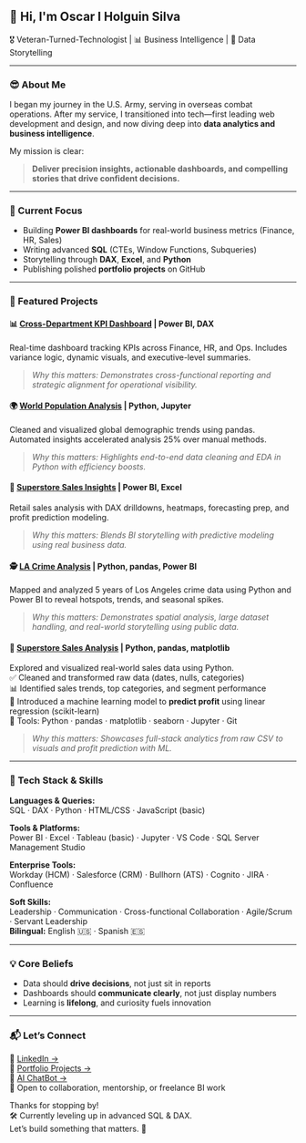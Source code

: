 ## 👋 Hi, I'm Oscar I Holguin Silva  
🎖 Veteran-Turned-Technologist | 📊 Business Intelligence | 🧠 Data Storytelling

---

### 😎 About Me

I began my journey in the U.S. Army, serving in overseas combat operations. After my service, I transitioned into tech—first leading web development and design, and now diving deep into **data analytics and business intelligence**.  

My mission is clear:  
> **Deliver precision insights, actionable dashboards, and compelling stories that drive confident decisions.**

---

### 🚀 Current Focus
- Building **Power BI dashboards** for real-world business metrics (Finance, HR, Sales)
- Writing advanced **SQL** (CTEs, Window Functions, Subqueries)
- Storytelling through **DAX**, **Excel**, and **Python**
- Publishing polished **portfolio projects** on GitHub

---

### 📂 Featured Projects

#### 📊 [Cross-Department KPI Dashboard](https://github.com/Sophos333/cross-department-kpi-dashboard) | Power BI, DAX  
Real-time dashboard tracking KPIs across Finance, HR, and Ops. Includes variance logic, dynamic visuals, and executive-level summaries.  
> *Why this matters: Demonstrates cross-functional reporting and strategic alignment for operational visibility.*

#### 🌍 [World Population Analysis](https://github.com/Sophos333/world-population-analysis) | Python, Jupyter  
Cleaned and visualized global demographic trends using pandas. Automated insights accelerated analysis 25% over manual methods.  
> *Why this matters: Highlights end-to-end data cleaning and EDA in Python with efficiency boosts.*

#### 🧠 [Superstore Sales Insights](https://github.com/Sophos333/superstore-sales-analysis) | Power BI, Excel  
Retail sales analysis with DAX drilldowns, heatmaps, forecasting prep, and profit prediction modeling.  
> *Why this matters: Blends BI storytelling with predictive modeling using real business data.*

#### 🕵️ [LA Crime Analysis](https://github.com/Sophos333/LA-Crime-Analysis-2020-2025) | Python, pandas, Power BI  
Mapped and analyzed 5 years of Los Angeles crime data using Python and Power BI to reveal hotspots, trends, and seasonal spikes.  
> *Why this matters: Demonstrates spatial analysis, large dataset handling, and real-world storytelling using public data.*

#### 💼 [Superstore Sales Analysis](https://github.com/Sophos333/superstore-sales-analysis) | Python, pandas, matplotlib  
Explored and visualized real-world sales data using Python.  
✅ Cleaned and transformed raw data (dates, nulls, categories)  
📊 Identified sales trends, top categories, and segment performance  
🧠 Introduced a machine learning model to **predict profit** using linear regression (scikit-learn)  
🔧 Tools: Python · pandas · matplotlib · seaborn · Jupyter · Git  
> *Why this matters: Showcases full-stack analytics from raw CSV to visuals and profit prediction with ML.*

---

### 🧰 Tech Stack & Skills

**Languages & Queries:**  
SQL · DAX · Python · HTML/CSS · JavaScript (basic)  

**Tools & Platforms:**  
Power BI · Excel · Tableau (basic) · Jupyter · VS Code · SQL Server Management Studio  

**Enterprise Tools:**  
Workday (HCM) · Salesforce (CRM) · Bullhorn (ATS) · Cognito · JIRA · Confluence  

**Soft Skills:**  
Leadership · Communication · Cross-functional Collaboration · Agile/Scrum · Servant Leadership  
**Bilingual:** English 🇺🇸 · Spanish 🇪🇸

---

### 💡 Core Beliefs

- Data should **drive decisions**, not just sit in reports  
- Dashboards should **communicate clearly**, not just display numbers  
- Learning is **lifelong**, and curiosity fuels innovation

---

### 📬 Let’s Connect

📌 [LinkedIn →](https://www.linkedin.com/in/yashuasspear-oscar-holguin-silva/)  
🧪 [Portfolio Projects →](https://github.com/Sophos333)  
🤖 [AI ChatBot →](https://sophos333.github.io/sophos-chatbot-portfolio/)  
📧 Open to collaboration, mentorship, or freelance BI work  

Thanks for stopping by!  
🛠️ Currently leveling up in advanced SQL & DAX.  
Let’s build something that matters. 🚀
